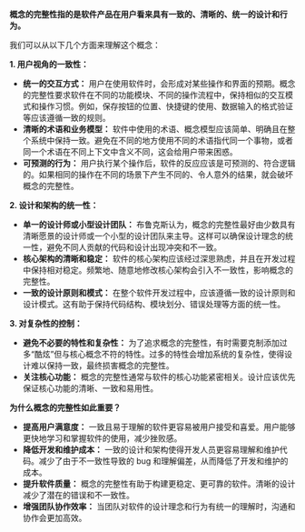 **概念的完整性指的是软件产品在用户看来具有一致的、清晰的、统一的设计和行为。**

我们可以从以下几个方面来理解这个概念：

**1. 用户视角的一致性：**

- **统一的交互方式：** 用户在使用软件时，会形成对某些操作和界面的预期。概念的完整性要求软件在不同的功能模块、不同的操作流程中，保持相似的交互模式和操作习惯。例如，保存按钮的位置、快捷键的使用、数据输入的格式验证等应该遵循一致的规则。
- **清晰的术语和业务模型：** 软件中使用的术语、概念模型应该简单、明确且在整个系统中保持一致。避免在不同的地方使用不同的术语指代同一个事物，或者同一个术语在不同上下文中含义不同，这会给用户带来困惑。
- **可预测的行为：** 用户执行某个操作后，软件的反应应该是可预测的、符合逻辑的。如果相同的操作在不同的场景下产生不同的、令人意外的结果，就会破坏概念的完整性。

**2. 设计和架构的统一性：**

- **单一的设计师或小型设计团队：** 布鲁克斯认为，概念的完整性最好由少数具有清晰愿景的设计师或一个小型的设计团队来主导。这样可以确保设计理念的统一性，避免不同人贡献的代码和设计出现冲突和不一致。
- **核心架构的清晰和稳定：** 软件的核心架构应该经过深思熟虑，并且在开发过程中保持相对稳定。频繁地、随意地修改核心架构会引入不一致性，影响概念的完整性。
- **一致的设计原则和模式：** 在整个软件开发过程中，应该遵循一致的设计原则和设计模式。这有助于保持代码结构、模块划分、错误处理等方面的统一性。

**3. 对复杂性的控制：**

- **避免不必要的特性和复杂性：** 为了追求概念的完整性，有时需要克制添加过多“酷炫”但与核心概念不符的特性。过多的特性会增加系统的复杂性，使得设计难以保持一致，最终损害概念的完整性。
- **关注核心功能：** 概念的完整性通常与软件的核心功能紧密相关。设计应该优先保证核心功能的清晰、一致和易用性。

**为什么概念的完整性如此重要？**

- **提高用户满意度：** 一致且易于理解的软件更容易被用户接受和喜爱。用户能够更快地学习和掌握软件的使用，减少挫败感。
- **降低开发和维护成本：** 一致的设计和架构使得开发人员更容易理解和维护代码。减少了由于不一致性导致的 bug 和理解偏差，从而降低了开发和维护的成本。
- **提升软件质量：** 概念的完整性有助于构建更稳定、更可靠的软件。清晰的设计减少了潜在的错误和不一致性。
- **增强团队协作效率：** 当团队对软件的设计理念和行为有统一的理解时，沟通和协作会更加高效。